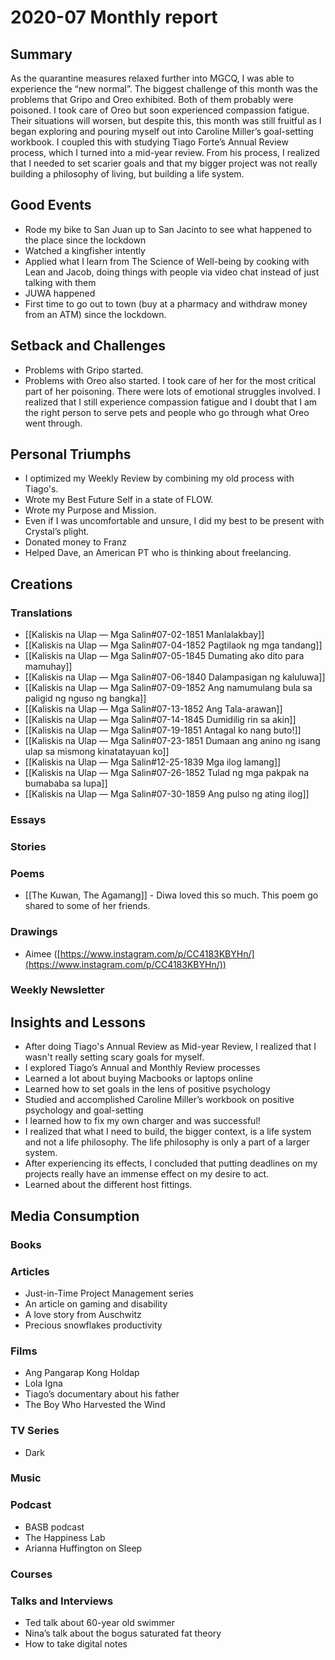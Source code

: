 # 2020-07 Monthly report

## Summary

As the quarantine measures relaxed further into MGCQ, I was able to experience the “new normal”. The biggest challenge of this month was the problems that Gripo and Oreo exhibited. Both of them probably were poisoned. I took care of Oreo but soon experienced compassion fatigue. Their situations will worsen, but despite this, this month was still fruitful as I began exploring and pouring myself out into Caroline Miller’s goal-setting workbook. I coupled this with studying Tiago Forte’s Annual Review process, which I turned into a mid-year review. From his process, I realized that I needed to set scarier goals and that my bigger project was not really building a philosophy of living, but building a life system.

## Good Events

- Rode my bike to San Juan up to San Jacinto to see what happened to the place since the lockdown
- Watched a kingfisher intently
- Applied what I learn from The Science of Well-being by cooking with Lean and Jacob, doing things with people via video chat instead of just talking with them
- JUWA happened
- First time to go out to town (buy at a pharmacy and withdraw money from an ATM) since the lockdown.

## Setback and Challenges

- Problems with Gripo started.
- Problems with Oreo also started. I took care of her for the most critical part of her poisoning. There were lots of emotional struggles involved. I realized that I still experience compassion fatigue and I doubt that I am the right person to serve pets and people who go through what Oreo went through.

## Personal Triumphs

- I optimized my Weekly Review by combining my old process with Tiago's.
- Wrote my Best Future Self in a state of FLOW.
- Wrote my Purpose and Mission.
- Even if I was uncomfortable and unsure, I did my best to be present with Crystal’s plight.
- Donated money to Franz
- Helped Dave, an American PT who is thinking about freelancing.

## Creations

### Translations

- [[Kaliskis na Ulap — Mga Salin#07-02-1851 Manlalakbay]]
- [[Kaliskis na Ulap — Mga Salin#07-04-1852 Pagtilaok ng mga tandang]]
- [[Kaliskis na Ulap — Mga Salin#07-05-1845 Dumating ako dito para mamuhay]]
- [[Kaliskis na Ulap — Mga Salin#07-06-1840 Dalampasigan ng kaluluwa]]
- [[Kaliskis na Ulap — Mga Salin#07-09-1852 Ang namumulang bula sa paligid ng nguso ng bangka]]
- [[Kaliskis na Ulap — Mga Salin#07-13-1852 Ang Tala-arawan]]
- [[Kaliskis na Ulap — Mga Salin#07-14-1845 Dumidilig rin sa akin]]
- [[Kaliskis na Ulap — Mga Salin#07-19-1851 Antagal ko nang buto!]]
- [[Kaliskis na Ulap — Mga Salin#07-23-1851 Dumaan ang anino ng isang ulap sa mismong kinatatayuan ko]]
- [[Kaliskis na Ulap — Mga Salin#12-25-1839 Mga ilog lamang]]
- [[Kaliskis na Ulap — Mga Salin#07-26-1852 Tulad ng mga pakpak na bumababa sa lupa]]
- [[Kaliskis na Ulap — Mga Salin#07-30-1859 Ang pulso ng ating ilog]]

### Essays

### Stories

### Poems

- [[The Kuwan, The Agamang]] - Diwa loved this so much. This poem go shared to some of her friends.

### Drawings

- Aimee ([https://www.instagram.com/p/CC4183KBYHn/](https://www.instagram.com/p/CC4183KBYHn/))

### Weekly Newsletter

## Insights and Lessons

- After doing Tiago's Annual Review as Mid-year Review, I realized that I wasn't really setting scary goals for myself.
- I explored Tiago’s Annual and Monthly Review processes
- Learned a lot about buying Macbooks or laptops online
- Learned how to set goals in the lens of positive psychology
- Studied and accomplished Caroline Miller’s workbook on positive psychology and goal-setting
- I learned how to fix my own charger and was successful!
- I realized that what I need to build, the bigger context, is a life system and not a life philosophy. The life philosophy is only a part of a larger system.
- After experiencing its effects, I concluded that putting deadlines on my projects really have an immense effect on my desire to act.
- Learned about the different host fittings.

## Media Consumption

### Books

### Articles

- Just-in-Time Project Management series
- An article on gaming and disability
- A love story from Auschwitz
- Precious snowflakes productivity

### Films

- Ang Pangarap Kong Holdap
- Lola Igna
- Tiago’s documentary about his father
- The Boy Who Harvested the Wind

### TV Series

- Dark

### Music

### Podcast

- BASB podcast
- The Happiness Lab
- Arianna Huffington on Sleep

### Courses

### Talks and Interviews

- Ted talk about 60-year old swimmer
- Nina’s talk about the bogus saturated fat theory
- How to take digital notes

